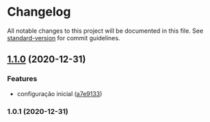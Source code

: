 # Changelog

All notable changes to this project will be documented in this file. See [standard-version](https://github.com/conventional-changelog/standard-version) for commit guidelines.

## [1.1.0](https://github.com/gspadilha/hotv8_backend/compare/v1.0.1...v1.1.0) (2020-12-31)


### Features

* configuração inicial ([a7e9133](https://github.com/gspadilha/hotv8_backend/commit/a7e91334d1db71be4806525ed25fb51d0db3668b))

### 1.0.1 (2020-12-31)
